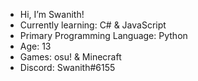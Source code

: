 - Hi, I’m Swanith!
- Currently learning: C# & JavaScript
- Primary Programming Language: Python
- Age: 13 
- Games: osu! & Minecraft
- Discord: Swanith#6155
